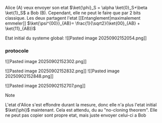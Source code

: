 Alice (A) veux envoyer son etat $\ket{\phi}_S = \alpha \ket{0}_S+\beta \ket{1}_S$ a Bob (B). Cependant, elle ne peut le faire que par 2 bits classique. 
Les deux partagent l'etat [[Entanglement|maximalement emmeler]] $\ket{\psi^{00}}_{AB}= \frac{1}{\sqrt2}(\ket{00}_{AB} + \ket{11}_{AB})$

Etat initial du systeme global:
![[Pasted image 20250902152054.png]]


### protocole
![[Pasted image 20250902152302.png]]

![[Pasted image 20250902152832.png]]
![[Pasted image 20250902152848.png]]


![[Pasted image 20250902152707.png]]

> [!Note]
> L'etat d'Alice s'est effondre durant la mesure, donc elle n'a plus l'etat initial $\ket{\phi}$ maintenant. Cela est attendu, du au "no-cloning theorem". Elle ne peut pas copier sont propre etat, mais juste envoyer celui-ci a Bob
